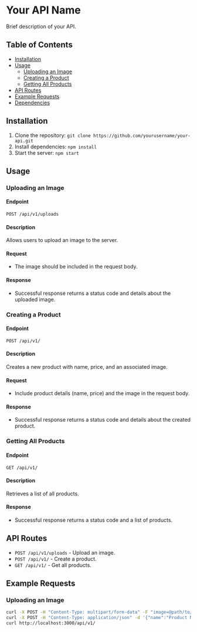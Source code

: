 # Your API Name

Brief description of your API.

## Table of Contents
- [Installation](#installation)
- [Usage](#usage)
  - [Uploading an Image](#uploading-an-image)
  - [Creating a Product](#creating-a-product)
  - [Getting All Products](#getting-all-products)
- [API Routes](#api-routes)
- [Example Requests](#example-requests)
- [Dependencies](#dependencies)

## Installation
1. Clone the repository: `git clone https://github.com/yourusername/your-api.git`
2. Install dependencies: `npm install`
3. Start the server: `npm start`

## Usage

### Uploading an Image
#### Endpoint
`POST /api/v1/uploads`

#### Description
Allows users to upload an image to the server.

#### Request
- The image should be included in the request body.

#### Response
- Successful response returns a status code and details about the uploaded image.

### Creating a Product
#### Endpoint
`POST /api/v1/`

#### Description
Creates a new product with name, price, and an associated image.

#### Request
- Include product details (name, price) and the image in the request body.

#### Response
- Successful response returns a status code and details about the created product.

### Getting All Products
#### Endpoint
`GET /api/v1/`

#### Description
Retrieves a list of all products.

#### Response
- Successful response returns a status code and a list of products.

## API Routes
- `POST /api/v1/uploads` - Upload an image.
- `POST /api/v1/` - Create a product.
- `GET /api/v1/` - Get all products.

## Example Requests

### Uploading an Image
```bash
curl -X POST -H "Content-Type: multipart/form-data" -F "image=@path/to/your/image.jpg" http://localhost:3000/api/v1/uploads
curl -X POST -H "Content-Type: application/json" -d '{"name":"Product Name","price":10.99,"image":"path/to/your/image.jpg"}' http://localhost:3000/api/v1/
curl http://localhost:3000/api/v1/
